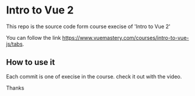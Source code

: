 # Intro to Vue 2

This repo is the source code form course execise of 'Intro to Vue 2'

You can follow the link https://www.vuemastery.com/courses/intro-to-vue-js/tabs.

## How to use it

Each commit is one of execise in the course. check it out with the video.

Thanks